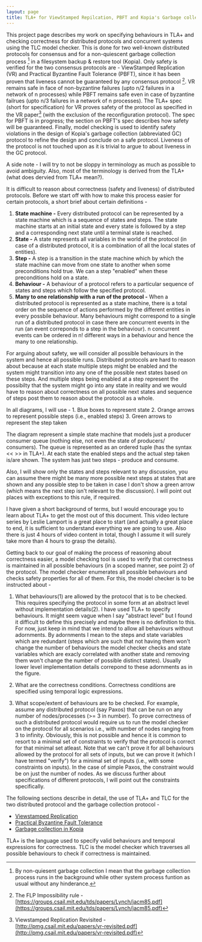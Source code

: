 ```yaml
---
layout: page
title: TLA+ for ViewStamped Repilcation, PBFT and Kopia's Garbage collection protocol
---
```


This project page describes my work on specifying behaviours in TLA+ and checking correctness for distributed protocols and concurrent systems using the TLC model checker. This is done for two well-known distributed protocols for consensus and for a non-quiescent garbage collection process [^1] in a filesystem backup & restore tool (Kopia). Only safety is verified for the two consensus protocols are - ViewStamped Replication (VR) and Practical Byzantine Fault Tolerance (PBFT), since it has been proven that liveness cannot be guaranteed by any consensus protocol [^3]. VR remains safe in face of non-byzantine failures (upto n/2 failures in a network of n processes) while PBFT remains safe even in case of byzantine failrues (upto n/3 failures in a network of n processes). The TLA+ spec (short for specification) for VR proves safety of the protocol as specified in the VR paper[^2] (with the exclusion of the reconfiguration protocol). The spec for PBFT is in progress; the section on PBFT's spec describes how safety will be guaranteed. Finally, model checking is used to identify safety violations in the design of Kopia's garbage collection (abbreviated GC) protocol to refine the design and conclude on a safe protocol. Liveness of the protocol is not touched upon as it is trivial to argue to about liveness in the GC protocol.

A side note - I will try to not be sloppy in terminology as much as possible to avoid ambiguity. Also, most of the terminology is derived from the TLA+ (what does dervied from TLA+ mean?).

[^1]: By non-quiesent garbage collection I mean that the garbage collection process runs in the background while other system process funtion as usual without any hinderance.
[^2]: Viewstamped Replication Revisited - [http://pmg.csail.mit.edu/papers/vr-revisited.pdf](http://pmg.csail.mit.edu/papers/vr-revisited.pdf)
[^3]: The FLP Impossibility rule - [https://groups.csail.mit.edu/tds/papers/Lynch/jacm85.pdf](https://groups.csail.mit.edu/tds/papers/Lynch/jacm85.pdf)

It is difficult to reason about correctness (safety and liveness) of distributed protocols. Before we start off with how to make this process easier for certain protocols, a short brief about certain definitions -

1. **State machine -** Every distributed protocol can be represented by a state machine which is a sequence of states and steps. The state machine starts at an initial state and every state is followed by a step and a corresponding next state until a terminal state is reached.
2. **State -** A state represents all variables in the world of the protocol (in case of a distributed protocol, it is a combination of all the local states of entities).
3. **Step -** A step is a transition in the state machine which by which the state machine can move from one state to another when some preconditions hold true. We can a step "enabled" when these preconditions hold on a state.
4. **Behaviour -** A behaviour of a protocol refers to a particular sequence of states and steps which follow the specified protocol.
5. **Many to one relationship with a run of the protocol -** When a distributed protocol is represented as a state machine, there is a total order on the sequence of actions performed by the different entities in every possbile behaviour. Many behaviours might correspond to a single run of a distributed protocol in case there are concurrent events in the run (an event correponds to a step in the behaviour). n concurrent events can be ordered in n! different ways in a behaviour and hence the many to one relationship.

For arguing about safety, we will consider all possible behaviours in the system and hence all possible runs. Distributed protocols are hard to reason about because at each state multiple steps might be enabled and the system might transition into any one of the possible next states based on these steps. And multiple steps being enabled at a step represent the possibilty that the system might go into any state in reality and we would have to reason about correctness on all possible next states and sequence of steps post them to reason about the protocol as a whole.

In all diagrams, I will use -
	1. Blue boxes to represent state
	2. Orange arrows to represent possible steps (i.e., enabled steps)
	3. Green arrows to represent the step taken

The diagram represent a simple state machine that models just a producer consumer queue (nothing else, not even the state of producers/ consumers). The queue is represented as an ordered tuple (has the syntax << >> in TLA+). At each state the enabled steps and the actual step taken is/are shown. The system has just two steps - produce and consume.

Also, I will show only the states and steps relevant to any discussion, you can assume there might be many more possible next steps at states that are shown and any possible step to be taken in case I don't show a green arrow (which means the next step isn't relevant to the discussion). I will point out places with exceptions to this rule, if required.

I have given a short background of terms, but I would encourage you to learn about TLA+ to get the most out of this document. This video lecture series by Leslie Lamport is a great place to start (and actually a great place to end, it is sufficient to understand everything we are going to use. Also there is just 4 hours of video content in total, though I assume it will surely take more than 4 hours to grasp the details).

Getting back to our goal of making the process of reasoning about correctness easier, a model checking tool is used to verify that correctness is maintained in all possible behaviours (in a scoped manner, see point 2) of the protocol. The model checker enumerates all possible behaviours and checks safety properties for all of them. For this, the model checker is to be instructed about -

1. What behaviours(1) are allowed by the protocol that is to be checked. This requires specifying the protocol in some form at an abstract level without implementation details(2). I have used TLA+ to specify behaviours. It might seem vague when I say "abstract level" but I found it difficult to define this precisely and maybe there is no definition to this. For now, just keep in mind that we intend to allow all behaviours without adornments. By adornments I mean to the steps and state variables which are redundant (steps which are such that not having them won't change the number of behaviours the model checker checks and state variables which are exacly correlated with another state and removing them won't change the number of possible distinct states). Usually lower level implementation details correpond to these adornments as in the figure.

2. What are the correctness conditions. Correctness conditions are specified using temporal logic expressions.

3. What scope/extent of behaviours are to be checked. For example, assume any distributed protocol (say Paxos) that can be run on any number of nodes/processes (>= 3 in number). To prove correctness of such a distributed protocol would require us to run the model checker on the protocol for all scenarios i.e., with number of nodes ranging from 3 to infinity. Obviously, this is not possible and hence it is common to resort to a minimal set of constraints to verify that the protocol is correct for that minimal set atleast. Note that we can't prove it for all behaviours allowed by the protocol for all sets of inputs, but we can prove it (which I have termed "verify") for a minimal set of inputs (i.e., with some constraints on inputs). In the case of simple Paxos, the constraint would be on just the number of nodes. As we discuss further about specifications of different protocols, I will point out the constraints specifically.

The following sections describe in detail, the use of TLA+ and TLC for the two distributed protocol and the garbage collection protocol -

- [Viewstamped Replication](pages/vr_tla.html)
- [Practical Byzantine Fault Tolerance](pages/pbft_tla.html)
- [Garbage collection in Kopia](pages/kopia_gc_tla.html)

TLA+ is the language used to specify valid behaviours and temporal expressions for correctness. TLC is the model checker which traverses all possible behaviours to check if correctness is maintained.